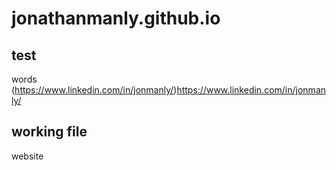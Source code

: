 # jonathanmanly.github.io
## test
words
(https://www.linkedin.com/in/jonmanly/)https://www.linkedin.com/in/jonmanly/
## working file
website
